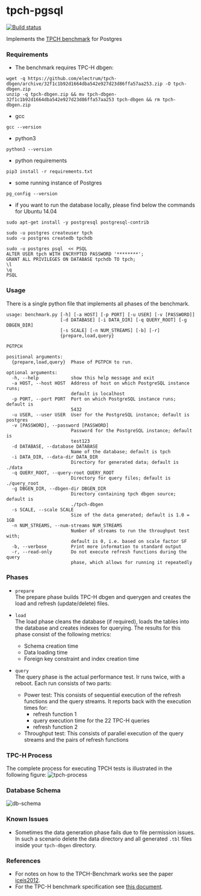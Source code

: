 # tpch-pgsql
[![Build status](https://travis-ci.org/slavong/tpch-pgsql.svg?branch=master)](https://travis-ci.org/slavong/tpch-pgsql)

Implements the [TPCH benchmark](http://www.tpc.org/tpch/) for Postgres

### Requirements
* The benchmark requires TPC-H dbgen:
```
wget -q https://github.com/electrum/tpch-dbgen/archive/32f1c1b92d1664dba542e927d23d86ffa57aa253.zip -O tpch-dbgen.zip
unzip -q tpch-dbgen.zip && mv tpch-dbgen-32f1c1b92d1664dba542e927d23d86ffa57aa253 tpch-dbgen && rm tpch-dbgen.zip
```
* gcc

```
gcc --version
```

* python3

```
python3 --version
```

* python requirements

```
pip3 install -r requirements.txt
```

* some running instance of Postgres

```
pg_config --version
```

* if you want to run the database locally, please find below the commands for Ubuntu 14.04
```
sudo apt-get install -y postgresql postgresql-contrib

sudo -u postgres createuser tpch
sudo -u postgres createdb tpchdb

sudo -u postgres psql  << PSQL
ALTER USER tpch WITH ENCRYPTED PASSWORD '********';
GRANT ALL PRIVILEGES ON DATABASE tpchdb TO tpch;
\l
\q
PSQL
```

### Usage
There is a single python file that implements all phases of the benchmark.

```
usage: benchmark.py [-h] [-a HOST] [-p PORT] [-u USER] [-v [PASSWORD]]
                    [-d DATABASE] [-i DATA_DIR] [-q QUERY_ROOT] [-g DBGEN_DIR]
                    [-s SCALE] [-n NUM_STREAMS] [-b] [-r]
                    {prepare,load,query}

PGTPCH

positional arguments:
  {prepare,load,query}  Phase of PGTPCH to run.

optional arguments:
  -h, --help            show this help message and exit
  -a HOST, --host HOST  Address of host on which PostgreSQL instance runs;
                        default is localhost
  -p PORT, --port PORT  Port on which PostgreSQL instance runs; default is
                        5432
  -u USER, --user USER  User for the PostgreSQL instance; default is postgres
  -v [PASSWORD], --password [PASSWORD]
                        Password for the PostgreSQL instance; default is
                        test123
  -d DATABASE, --database DATABASE
                        Name of the database; default is tpch
  -i DATA_DIR, --data-dir DATA_DIR
                        Directory for generated data; default is ./data
  -q QUERY_ROOT, --query-root QUERY_ROOT
                        Directory for query files; default is ./query_root
  -g DBGEN_DIR, --dbgen-dir DBGEN_DIR
                        Directory containing tpch dbgen source; default is
                        ./tpch-dbgen
  -s SCALE, --scale SCALE
                        Size of the data generated; default is 1.0 = 1GB
  -n NUM_STREAMS, --num-streams NUM_STREAMS
                        Number of streams to run the throughput test with;
                        default is 0, i.e. based on scale factor SF
  -b, --verbose         Print more information to standard output
  -r, --read-only       Do not execute refresh functions during the query
                        phase, which allows for running it repeatedly

```

### Phases
* `prepare`  
The prepare phase builds TPC-H dbgen and querygen and creates the load and refresh (update/delete) files. 

* `load`  
The load phase cleans the database (if required), loads the tables into the database and 
creates indexes for querying. The results for this phase consist of the following metrics:
    * Schema creation time
    * Data loading time
    * Foreign key constraint and index creation time

* `query`  
The query phase is the actual performance test. Ir runs twice, with a reboot.
Each run consists of two parts:
    * Power test: This consists of sequential execution of the refresh functions and the query streams. It reports back with the execution times for:
        * refresh function 1
        * query execution time for the 22 TPC-H queries
        * refresh function 2
    * Throughput test: This consists of parallel execution of the query streams and the pairs of refresh functions

### TPC-H Process
The complete process for executing TPCH tests is illustrated in the following figure:
![tpch-process](images/tpch_process.png "TPCH Benchmark Process")

### Database Schema
![db-schema](images/TPC-H_Datamodel.png "TPCH Database Schema")

### Known Issues
* Sometimes the data generation phase fails due to file permission issues. In such a scenario delete the data directory and all generated `.tbl` files inside your `tpch-dbgen` directory.

### References

* For notes on how to the TPCH-Benchmark works see the paper [iceis2012](https://github.com/Data-Science-Platform/tpch-pgsql/blob/master/iceis2012.pdf).
* For the TPC-H benchmark specification see [this document](http://www.tpc.org/tpc_documents_current_versions/pdf/tpc-h_v2.17.3.pdf).
